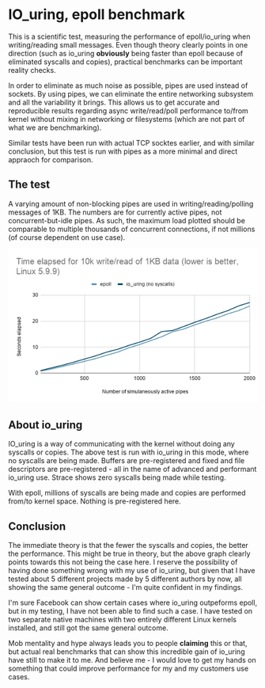 # IO_uring, epoll benchmark
This is a scientific test, measuring the performance of epoll/io_uring when writing/reading small messages.
Even though theory clearly points in one direction (such as io_uring **obviously** being faster than epoll because of eliminated syscalls and copies), practical benchmarks can be important reality checks.

In order to eliminate as much noise as possible, pipes are used instead of sockets. By using pipes, we can eliminate the entire networking subsystem and all the variability it brings. This allows us to get accurate and reproducible results regarding async write/read/poll performance to/from kernel without mixing in networking or filesystems (which are not part of what we are benchmarking).

Similar tests have been run with actual TCP socktes earlier, and with similar conclusion, but this test is run with pipes as a more minimal and direct appraoch for comparison.

## The test
A varying amount of non-blocking pipes are used in writing/reading/polling messages of 1KB. The numbers are for currently active pipes, not concurrent-but-idle pipes.
As such, the maximum load plotted should be comparable to multiple thousands of concurrent connections, if not millions (of course dependent on use case).

<img src="Time%20elapsed%20for%2010k%20write_read%20of%201KB%20data%20(lower%20is%20better%2C%20Linux%205.9.9).png" />

## About io_uring
IO_uring is a way of communicating with the kernel without doing any syscalls or copies. The above test is run with io_uring in this mode, where no syscalls are being made.
Buffers are pre-registered and fixed and file descriptors are pre-registered - all in the name of advanced and performant io_uring use. Strace shows zero syscalls being made while testing.

With epoll, millions of syscalls are being made and copies are performed from/to kernel space. Nothing is pre-registered here.


## Conclusion
The immediate theory is that the fewer the syscalls and copies, the better the performance. This might be true in theory, but the above graph clearly points towards this not being the case here.
I reserve the possibility of having done something wrong with my use of io_uring, but given that I have tested about 5 different projects made by 5 different authors by now, all showing the same general outcome - I'm quite confident in my findings.

I'm sure Facebook can show certain cases where io_uring outpeforms epoll, but in my testing, I have not been able to find such a case.
I have tested on two separate native machines with two entirely different Linux kernels installed, and still got the same general outcome.

Mob mentality and hype always leads you to people **claiming** this or that, but actual real benchmarks that can show this incredible gain of io_uring have still to make it to me. And believe me - I would love to get my hands on something that could improve performance for my and my customers use cases.
